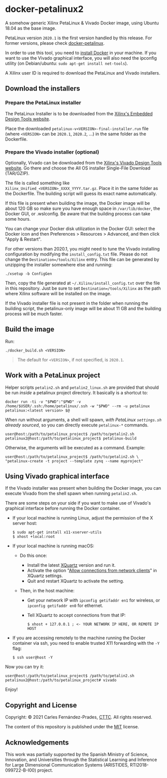 <!-- prettier-ignore-start -->
[comment]: # (
SPDX-License-Identifier: MIT
)

[comment]: # (
SPDX-FileCopyrightText: 2021 Carles Fernandez-Prades <carles.fernandez@cttc.es>
)
<!-- prettier-ignore-end -->

# docker-petalinux2

A somehow generic Xilinx PetaLinux & Vivado Docker image, using Ubuntu 18.04 as
the base image.

PetaLinux version `2020.1` is the first version handled by this release. For
former versions, please check
[docker-petalinux](https://github.com/carlesfernandez/docker-petalinux).

In order to use this tool, you need to
[install Docker](https://docs.docker.com/get-docker/) in your machine. If you
want to use the Vivado graphical interface, you will also need the ipconfig
utility (on Debian/ubuntu: `sudo apt-get install net-tools`).

A Xilinx user ID is required to download the PetaLinux and Vivado installers.

## Download the installers

### Prepare the PetaLinux installer

The PetaLinux Installer is to be downloaded from the
[Xilinx's Embedded Design Tools website](https://www.xilinx.com/support/download/index.html/content/xilinx/en/downloadNav/embedded-design-tools.html).

Place the downloaded `petalinux-v<VERSION>-final-installer.run` file (where
`<VERSION>` can be `2020.1`, `2020.2`, ...) in the same folder as the
Dockerfile.

### Prepare the Vivado installer (optional)

Optionally, Vivado can be downloaded from the
[Xilinx's Vivado Design Tools website](https://www.xilinx.com/support/download/index.html/content/xilinx/en/downloadNav/vivado-design-tools.html).
Go there and choose the All OS installer Single-File Download (TAR/GZIP).

The file is called something like `Xilinx_Unified_<VERSION>_XXXX_YYYY.tar.gz`.
Place it in the same folder as the Dockerfile. The building script will guess
its exact name automatically.

If this file is present when building the image, the Docker image will be about
120 GB so make sure you have enough space in `/var/lib/docker`, the Docker GUI, or .wslconfig. Be aware that
the building process can take some hours.

You can change your Docker disk utilization in the Docker GUI: select the Docker
icon and then Preferences > Resources > Advanced, and then click "Apply &
Restart".

For other versions than 2020.1, you might need to tune the Vivado installing
configuration by modifying the `install_config.txt` file. Please do not change
the `Destination=/tools/Xilinx` entry. This file can be generated by unzipping
the installer somewhere else and running:

    ./xsetup -b ConfigGen

Then, copy the file generated at `~/.Xilinx/install_config.txt` over the file in
this repository. Just be sure to set `Destination=/tools/Xilinx` as the path
where Xilinx software will be installed on the image.

If the Vivado installer file is not present in the folder when running the
building script, the petalinux-only image will be about 11 GB and the building
process will be much faster.

## Build the image

Run:

    ./docker_build.sh <VERSION>

> The default for `<VERSION>`, if not specified, is `2020.1`.

## Work with a PetaLinux project

Helper scripts `petalin2.sh` and `petalin2_linux.sh` are provided that should be run _inside_ a
petalinux project directory. It basically is a shortcut to:

    docker run -ti -v "$PWD":"$PWD" -v /home/$USER/.ssh:/home/petalinux/.ssh -w "$PWD" --rm -u petalinux petalinux:<latest version> $@

When run without arguments, a shell will spawn, _with PetaLinux `settings.sh`
already sourced_, so you can directly execute `petalinux-*` commands.

    user@host:/path/to/petalinux_project$ /path/to/petalin2.sh
    petalinux2@host:/path/to/petalinux_project$ petalinux-build

Otherwise, the arguments will be executed as a command. Example:

    user@host:/path/to/petalinux_project$ /path/to/petalin2.sh \
    "petalinux-create -t project --template zynq --name myproject"

## Using Vivado graphical interface

If the Vivado installer was present when building the Docker image, you can
execute Vivado from the shell spawn when running `petalin2.sh`.

There are some steps on your side if you want to make use of Vivado's graphical
interface before running the Docker container.

- If your local machine is running Linux, adjust the permission of the X server
  host:

      $ sudo apt-get install x11-xserver-utils
      $ xhost +local:root

- If your local machine is running macOS:

  - Do this once:

    - Install the latest [XQuartz](https://www.xquartz.org/) version and run it.
    - Activate the option
      "[Allow connections from network clients](https://blogs.oracle.com/oraclewebcentersuite/running-gui-applications-on-native-docker-containers-for-mac)"
      in XQuartz settings.
    - Quit and restart XQuartz to activate the setting.

  - Then, in the host machine:

    - Get your network IP with `ipconfig getifaddr en1` for wireless, or
      `ipconfig getifaddr en0` for ethernet.
    - Tell XQuartz to accept connections from that IP:

          $ xhost + 127.0.0.1 ; <- YOUR NETWORK IP HERE, OR REMOTE IP HOST

- If you are accessing remotely to the machine running the Docker container via
  ssh, you need to enable trusted X11 forwarding with the `-Y` flag:

      $ ssh user@host -Y

Now you can try it:

    user@host:/path/to/petalinux_project$ /path/to/petalin2.sh
    petalinux2@host:/path/to/petalinux_project# vivado

Enjoy!

## Copyright and License

Copyright: &copy; 2021 Carles Fern&aacute;ndez-Prades,
[CTTC](https://www.cttc.cat). All rights reserved.

The content of this repository is published under the [MIT](./LICENSE) license.

## Acknowledgements

This work was partially supported by the Spanish Ministry of Science,
Innovation, and Universities through the Statistical Learning and Inference for
Large Dimensional Communication Systems (ARISTIDES, RTI2018-099722-B-I00)
project.
